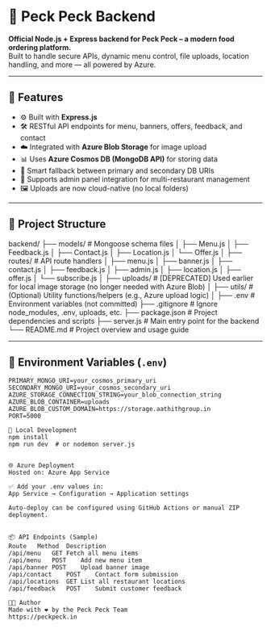 # 🍔 Peck Peck Backend

**Official Node.js + Express backend for Peck Peck – a modern food ordering platform.**  
Built to handle secure APIs, dynamic menu control, file uploads, location handling, and more — all powered by Azure.

---

## 🚀 Features

- ⚙️ Built with **Express.js**
- 🛠 RESTful API endpoints for menu, banners, offers, feedback, and contact
- ☁️ Integrated with **Azure Blob Storage** for image upload
- 📊 Uses **Azure Cosmos DB (MongoDB API)** for storing data
- 🧠 Smart fallback between primary and secondary DB URIs
- 🔐 Supports admin panel integration for multi-restaurant management
- 🖼 Uploads are now cloud-native (no local folders)

---

## 📁 Project Structure

backend/
├── models/                    # Mongoose schema files
│   ├── Menu.js
│   ├── Feedback.js
│   ├── Contact.js
│   ├── Location.js
│   └── Offer.js
│
├── routes/                    # API route handlers
│   ├── menu.js
│   ├── banner.js
│   ├── contact.js
│   ├── feedback.js
│   ├── admin.js
│   ├── location.js
│   ├── offer.js
│   └── subscribe.js
│
├── uploads/                   # [DEPRECATED] Used earlier for local image storage (no longer needed with Azure Blob)
│
├── utils/                     # (Optional) Utility functions/helpers (e.g., Azure upload logic)
│
├── .env                       # Environment variables (not committed)
├── .gitignore                 # Ignore node_modules, .env, uploads, etc.
├── package.json               # Project dependencies and scripts
├── server.js                  # Main entry point for the backend
└── README.md                  # Project overview and usage guide



---

## 🔧 Environment Variables (`.env`)

```env
PRIMARY_MONGO_URI=your_cosmos_primary_uri
SECONDARY_MONGO_URI=your_cosmos_secondary_uri
AZURE_STORAGE_CONNECTION_STRING=your_blob_connection_string
AZURE_BLOB_CONTAINER=uploads
AZURE_BLOB_CUSTOM_DOMAIN=https://storage.aathithgroup.in
PORT=5000

🏁 Local Development
npm install
npm run dev  # or nodemon server.js


🌐 Azure Deployment
Hosted on: Azure App Service

✅ Add your .env values in:
App Service → Configuration → Application settings

Auto-deploy can be configured using GitHub Actions or manual ZIP deployment.


📦 API Endpoints (Sample)
Route	Method	Description
/api/menu	GET	Fetch all menu items
/api/menu	POST	Add new menu item
/api/banner	POST	Upload banner image
/api/contact	POST	Contact form submission
/api/locations	GET	List all restaurant locations
/api/feedback	POST	Submit customer feedback

👨‍💻 Author
Made with ❤️ by the Peck Peck Team
https://peckpeck.in

